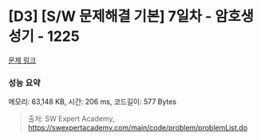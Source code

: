 # [D3] [S/W 문제해결 기본] 7일차 - 암호생성기 - 1225 

[문제 링크](https://swexpertacademy.com/main/code/problem/problemDetail.do?contestProbId=AV14uWl6AF0CFAYD) 

### 성능 요약

메모리: 63,148 KB, 시간: 206 ms, 코드길이: 577 Bytes



> 출처: SW Expert Academy, https://swexpertacademy.com/main/code/problem/problemList.do